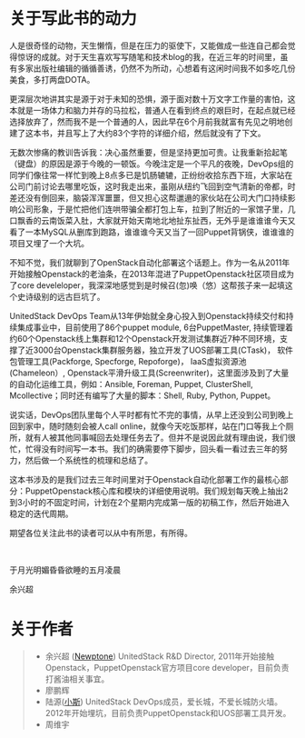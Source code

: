 # 关于写此书的动力

人是很奇怪的动物，天生懒惰，但是在压力的驱使下，又能做成一些连自己都会觉得惊讶的成就。对于天生喜欢写写随笔和技术blog的我，在近三年的时间里，虽有多家出版社编辑的循循善诱，仍然不为所动，心想着有这闲时间我不如多吃几份美食，多打两盘DOTA。

更深层次地讲其实是源于对于未知的恐惧，源于面对数十万文字工作量的害怕，这本就是一场体力和脑力并存的马拉松，普通人在看到终点的艰巨时，在起点就已经选择放弃了，然而我不是一个普通的人，因此早在6个月前我就富有先见之明地创建了这本书，并且写上了大约83个字符的详细介绍，然后就没有了下文。

无数次惨痛的教训告诉我：决心虽然重要，但是坚持更加可贵。让我重新拾起笔（键盘）的原因是源于今晚的一顿饭。今晚注定是一个平凡的夜晚，DevOps组的同学们像往常一样忙到晚上8点多已是饥肠辘辘，正纷纷收拾东西下班，大家站在公司门前讨论去哪里吃饭，这时我走出来，虽刚从纽约飞回到空气清新的帝都，时差还没有倒回来，脑袋浑浑噩噩，但又担心这帮邋遢的家伙站在公司大门口持续影响公司形象，于是忙把他们连哄带骗全都打包上车，拉到了附近的一家馆子里，几口飘香的云南饭菜入肚，大家就开始天南地北地扯东扯西，无外乎是谁谁谁今天又看了一本MySQL从删库到跑路，谁谁谁今天又当了一回Puppet背锅侠，谁谁谁的项目又埋了一个大坑。

不知不觉，我们就聊到了OpenStack自动化部署这个话题上。作为一名从2011年开始接触Openstack的老油条，在2013年混进了PuppetOpenstack社区项目成为了core develeloper，我深深地感觉到是时候召(忽)唤（悠）这帮孩子来一起填这个史诗级别的远古巨坑了。

UnitedStack DevOps Team从13年伊始就全身心投入到Openstack持续交付和持续集成事业中，目前使用了86个puppet module, 6台PuppetMaster, 持续管理着约60个Openstack线上集群和12个Openstack开发测试集群近7种不同环境，支撑了近3000台Openstack集群服务器，独立开发了UOS部署工具(CTask)， 软件包管理工具(Packforge, Specforge, Repoforge)， IaaS虚拟资源池(Chameleon）, Openstack平滑升级工具(Screenwriter)，这里面涉及到了大量的自动化运维工具，例如：Ansible, Foreman, Puppet, ClusterShell, Mcollective；同时还有编写了大量的脚本：Shell, Ruby, Python, Puppet。

说实话，DevOps团队里每个人平时都有忙不完的事情，从早上还没到公司到晚上回到家中，随时随刻会被人call online，就像今天吃饭那样，站在门口等我上个厕所，就有人被其他同事喊回去处理任务去了。但并不是说因此就有理由说，我们很忙，忙得没有时间写一本书。我们的确需要停下脚步，回头看一看过去三年的努力，然后做一个系统性的梳理和总结了。

这本书涉及的是我们过去三年时间里对于Openstack自动化部署工作的最核心部分：PuppetOpenstack核心库和模块的详细使用说明。我们规划每天晚上抽出2到3小时的不固定时间，计划在2个星期内完成第一版的初稿工作，然后开始进入稳定的迭代周期。

期望各位关注此书的读者可以从中有所思，有所得。

<br/>

于月光明媚昏昏欲睡的五月凌晨

余兴超


# 关于作者

> * 余兴超 ([Newptone](http://weibo.com/nupta))  UnitedStack R&D Director, 2011年开始接触Openstack，PuppetOpenstack官方项目core developer，目前负责打酱油相关事宜。
> * 廖鹏辉
> * 陆源([小斯](http://weibo.com/2294179087/profile?topnav=1&wvr=6&is_all=1))  UnitedStack DevOps成员，爱长城，不爱长城防火墙。2012年开始埋坑，目前负责PuppetOpenstack和UOS部署工具开发。
> * 周维宇
